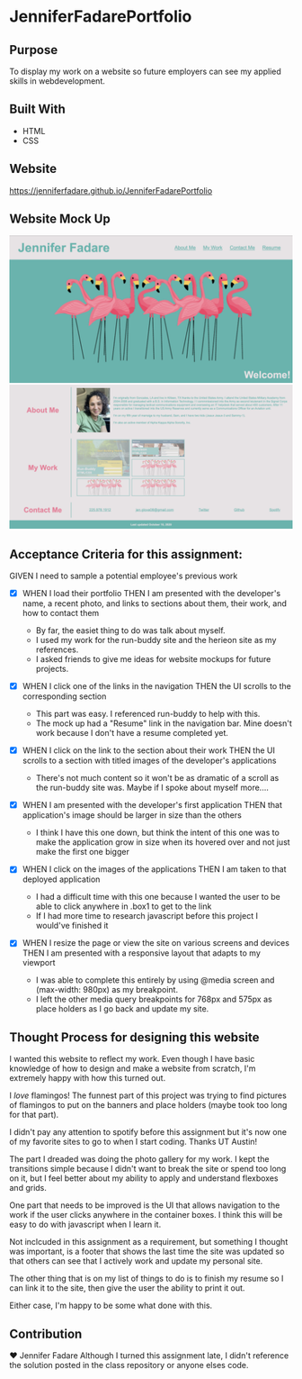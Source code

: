 # JenniferFadarePortfolio

## Purpose
To display my work on a website so future employers can see my applied skills in webdevelopment.

## Built With

* HTML
* CSS


## Website

https://jenniferfadare.github.io/JenniferFadarePortfolio

## Website Mock Up

![](assets/images/Portfolio-hero-screenshot.png)
![](assets/images/Portfolio-body-screenshot.png)

## Acceptance Criteria for this assignment:

GIVEN I need to sample a potential employee's previous work

- [x] WHEN I load their portfolio THEN I am presented with the developer's name, a recent photo, and links to sections about them, their work, and how to contact them
  - By far, the easiet thing to do was talk about myself.
  - I used my work for the run-buddy site and the herieon site as my references.
  - I asked friends to give me ideas for website mockups for future projects.

- [x] WHEN I click one of the links in the navigation THEN the UI scrolls to the corresponding section
  - This part was easy. I referenced run-buddy to help with this.
  - The mock up had a "Resume" link in the navigation bar.  Mine doesn't work because I don't have a resume completed yet.
 
- [x] WHEN I click on the link to the section about their work THEN the UI scrolls to a section with titled images of the developer's applications
  - There's not much content so it won't be as dramatic of a scroll as the run-buddy site was.  Maybe if I spoke about myself more....

- [x] WHEN I am presented with the developer's first application THEN that application's image should be larger in size than the others
  - I think I have this one down, but think the intent of this one was to make the application grow in size when its hovered over and not just make the first one     bigger

- [x] WHEN I click on the images of the applications THEN I am taken to that deployed application
  - I had a difficult time with this one because I wanted the user to be able to click anywhere in .box1 to get to the link
  - If I had more time to research javascript before this project I would've finished it

- [x] WHEN I resize the page or view the site on various screens and devices THEN I am presented with a responsive layout that adapts to my viewport
  - I was able to complete this entirely by using @media screen and (max-width: 980px) as my breakpoint.  
  - I left the other media query breakpoints for 768px and 575px as place holders as I go back and update my site.

## Thought Process for designing this website

I wanted this website to reflect my work.  Even though I have basic knowledge of how to design and make a website from scratch, I'm extremely happy with how this turned out.

I *love* flamingos! The funnest part of this project was trying to find pictures of flamingos to put on the banners and place holders (maybe took too long for that part).

I didn't pay any attention to spotify before this assignment but it's now one of my favorite sites to go to when I start coding. Thanks UT Austin!

The part I dreaded was doing the photo gallery for my work.  I kept the transitions simple because I didn't want to break the site or spend too long on it, but I feel better about my ability to apply and understand flexboxes and grids.

One part that needs to be improved is the UI that allows navigation to the work if the user clicks anywhere in the container boxes.  I think this will be easy to do with javascript when I learn it.

Not inclcuded in this assignment as a requirement, but something I thought was important, is a footer that shows the last time the site was updated so that others can see that I actively work and update my personal site.

The other thing that is on my list of things to do is to finish my resume so I can link it to the site, then give the user the ability to print it out.

Either case, I'm happy to be some what done with this. 

## Contribution

:heart: Jennifer Fadare
Although I turned this assignment late, I didn't reference the solution posted in the class repository or anyone elses code.

